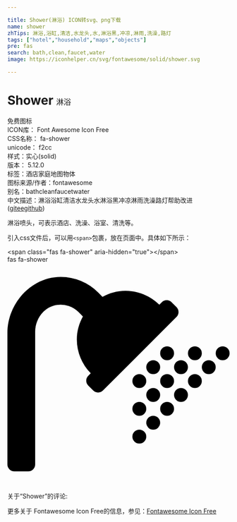 ```yaml
---

title: Shower(淋浴) ICON转svg、png下载
name: shower
zhTips: 淋浴,浴缸,清洁,水龙头,水,淋浴黑,冲凉,淋雨,洗澡,路灯
tags: ["hotel","household","maps","objects"]
pre: fas
search: bath,clean,faucet,water
image: https://iconhelper.cn/svg/fontawesome/solid/shower.svg

---
```


# Shower  <small style="font-size: 60%;font-weight: 100">淋浴</small>


<div class="detail-page">
<p>
<span><span class="badge-success badge">免费图标</span> </span>
<br/>
<span>
ICON库：
<span class="badge-secondary badge">Font Awesome Icon Free</span> 
</span>
<br/>
<span>
CSS名称：
<span class="badge-secondary badge">fa-shower</span> 
</span>
<br/>
<span>
unicode：
<span class="badge-secondary badge">f2cc</span> 
<copy-btn content='f2cc' btn-title=""></copy-btn>
<copy-btn :content='String.fromCodePoint(parseInt("f2cc", 16))' btn-title="复制U"></copy-btn>
</span><br/><span>样式：<span class="badge-light badge">实心(solid)</span></span>
<br/>
<span>
版本：
<span class="badge-secondary badge">5.12.0</span> 
</span><br/><span>标签：<span class="badge-light badge"><router-link to="/tags/hotel.html">酒店</router-link></span><span class="badge-light badge"><router-link to="/tags/household.html">家庭</router-link></span><span class="badge-light badge"><router-link to="/tags/maps.html">地图</router-link></span><span class="badge-light badge"><router-link to="/tags/objects.html">物体</router-link></span></span>
<br/>
<span>图标来源/作者：<span class="badge-light badge">fontawesome</span></span> 
<br/>
<span>别名：<span class="badge-light badge">bath</span><span class="badge-light badge">clean</span><span class="badge-light badge">faucet</span><span class="badge-light badge">water</span></span><br/><span class="zh-detail">中文描述：<span class="badge-primary badge">淋浴</span><span class="badge-primary badge">浴缸</span><span class="badge-primary badge">清洁</span><span class="badge-primary badge">水龙头</span><span class="badge-primary badge">水</span><span class="badge-primary badge">淋浴黑</span><span class="badge-primary badge">冲凉</span><span class="badge-primary badge">淋雨</span><span class="badge-primary badge">洗澡</span><span class="badge-primary badge">路灯</span><span class="help-link"><span>帮助改进</span>(<a href="https://gitee.com/liuwave/icon-helper/edit/master/json/fontawesome/solid/shower.json" target="_blank" rel="noopener noreferrer">gitee</a><a href="https://github.com/liuwave/icon-helper/edit/master/json/fontawesome/solid/shower.json" target="_blank" rel="noopener noreferrer">github</a></span>)</span><br/>
</p>
</div><div class="description description alert alert-light">淋浴喷头，可表示酒店、洗澡、浴室、清洗等。</div>
<div class="alert alert-dark">
  <i class="fas fa-shower fa-xs"></i>
  <i class="fas fa-shower fa-sm"></i>
  <i class="fas fa-shower fa-lg"></i>
  <i class="fas fa-shower fa-2x"></i>
  <i class="fas fa-shower fa-3x"></i>
  <i class="fas fa-shower fa-5x"></i>
  <i class="fas fa-shower fa-7x"></i>
</div>
<div>
  <p>引入css文件后，可以用<code>&lt;span&gt;</code>包裹，放在页面中。具体如下所示：    
  </p>
  <div class="alert alert-primary" style="font-size: 14px">
    &lt;span class="fas fa-shower" aria-hidden="true"&gt;&lt;/span&gt;
    <copy-btn content='<span class="fas fa-shower" aria-hidden="true"></span>'></copy-btn>
  </div>
  <div class="alert alert-secondary">
    <i class="fas fa-shower"
    style="font-size: 24px"
    aria-hidden="true"></i> fas fa-shower
    <copy-btn content="fas fa-shower" btn-title="复制图标名称"></copy-btn>
  </div>
</div>
<div id="svg" class="svg-wrap">
<svg xmlns="http://www.w3.org/2000/svg" viewBox="0 0 512 512"><path d="M304,320a16,16,0,1,0,16,16A16,16,0,0,0,304,320Zm32-96a16,16,0,1,0,16,16A16,16,0,0,0,336,224Zm32,64a16,16,0,1,0-16-16A16,16,0,0,0,368,288Zm-32,32a16,16,0,1,0-16-16A16,16,0,0,0,336,320Zm-32-64a16,16,0,1,0,16,16A16,16,0,0,0,304,256Zm128-32a16,16,0,1,0-16-16A16,16,0,0,0,432,224Zm-48,16a16,16,0,1,0,16-16A16,16,0,0,0,384,240Zm-16-48a16,16,0,1,0,16,16A16,16,0,0,0,368,192Zm96,32a16,16,0,1,0,16,16A16,16,0,0,0,464,224Zm32-32a16,16,0,1,0,16,16A16,16,0,0,0,496,192Zm-64,64a16,16,0,1,0,16,16A16,16,0,0,0,432,256Zm-32,32a16,16,0,1,0,16,16A16,16,0,0,0,400,288Zm-64,64a16,16,0,1,0,16,16A16,16,0,0,0,336,352Zm-32,32a16,16,0,1,0,16,16A16,16,0,0,0,304,384Zm64-64a16,16,0,1,0,16,16A16,16,0,0,0,368,320Zm21.65-218.35-11.3-11.31a16,16,0,0,0-22.63,0L350.05,96A111.19,111.19,0,0,0,272,64c-19.24,0-37.08,5.3-52.9,13.85l-10-10A121.72,121.72,0,0,0,123.44,32C55.49,31.5,0,92.91,0,160.85V464a16,16,0,0,0,16,16H48a16,16,0,0,0,16-16V158.4c0-30.15,21-58.2,51-61.93a58.38,58.38,0,0,1,48.93,16.67l10,10C165.3,138.92,160,156.76,160,176a111.23,111.23,0,0,0,32,78.05l-5.66,5.67a16,16,0,0,0,0,22.62l11.3,11.31a16,16,0,0,0,22.63,0L389.65,124.28A16,16,0,0,0,389.65,101.65Z"/></svg>
</div>
<detail full-name='fa-shower'></detail>
<div>
<p>关于“Shower”的评论:</p>
</div>
<Vssue title="关于“Shower”的评论" ></Vssue>    
<div><p>更多关于  Fontawesome Icon Free的信息，参见：<a target="_blank" href="https://iconhelper.cn/fontawesome.html">Fontawesome Icon Free</a>
</p></div>
